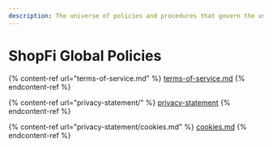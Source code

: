 ```yaml
---
description: The universe of policies and procedures that govern the use of ShopFi Global.
---
```


# ShopFi Global Policies

{% content-ref url="terms-of-service.md" %}
[terms-of-service.md](terms-of-service.md)
{% endcontent-ref %}

{% content-ref url="privacy-statement/" %}
[privacy-statement](privacy-statement/)
{% endcontent-ref %}

{% content-ref url="privacy-statement/cookies.md" %}
[cookies.md](privacy-statement/cookies.md)
{% endcontent-ref %}
